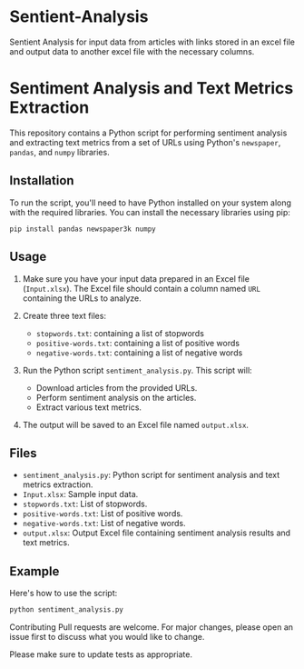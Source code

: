 # Sentient-Analysis
Sentient Analysis for input data from articles with links stored in an excel file and output data to another excel file with the necessary columns.

# Sentiment Analysis and Text Metrics Extraction

This repository contains a Python script for performing sentiment analysis and extracting text metrics from a set of URLs using Python's `newspaper`, `pandas`, and `numpy` libraries.

## Installation

To run the script, you'll need to have Python installed on your system along with the required libraries. You can install the necessary libraries using pip:

```
pip install pandas newspaper3k numpy
```


## Usage

1. Make sure you have your input data prepared in an Excel file (`Input.xlsx`). The Excel file should contain a column named `URL` containing the URLs to analyze.

2. Create three text files:
   - `stopwords.txt`: containing a list of stopwords
   - `positive-words.txt`: containing a list of positive words
   - `negative-words.txt`: containing a list of negative words

3. Run the Python script `sentiment_analysis.py`. This script will:
   - Download articles from the provided URLs.
   - Perform sentiment analysis on the articles.
   - Extract various text metrics.

4. The output will be saved to an Excel file named `output.xlsx`.

## Files

- `sentiment_analysis.py`: Python script for sentiment analysis and text metrics extraction.
- `Input.xlsx`: Sample input data.
- `stopwords.txt`: List of stopwords.
- `positive-words.txt`: List of positive words.
- `negative-words.txt`: List of negative words.
- `output.xlsx`: Output Excel file containing sentiment analysis results and text metrics.

## Example

Here's how to use the script:

```python
python sentiment_analysis.py
```

Contributing
Pull requests are welcome. For major changes, please open an issue first to discuss what you would like to change.

Please make sure to update tests as appropriate.
